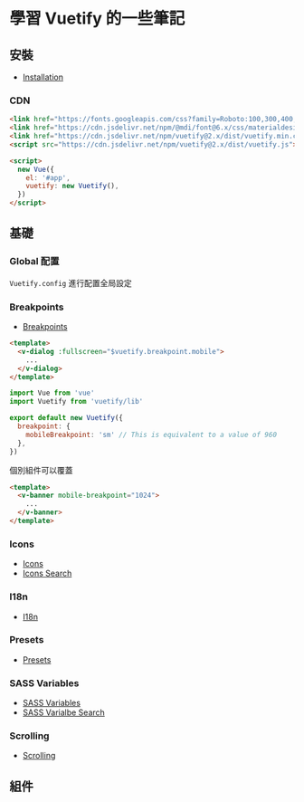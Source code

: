 # 學習 Vuetify 的一些筆記

## 安裝

- [Installation](https://vuetifyjs.com/en/getting-started/installation/)

### CDN
```html
<link href="https://fonts.googleapis.com/css?family=Roboto:100,300,400,500,700,900" rel="stylesheet">
<link href="https://cdn.jsdelivr.net/npm/@mdi/font@6.x/css/materialdesignicons.min.css" rel="stylesheet">
<link href="https://cdn.jsdelivr.net/npm/vuetify@2.x/dist/vuetify.min.css" rel="stylesheet">
<script src="https://cdn.jsdelivr.net/npm/vuetify@2.x/dist/vuetify.js"></script>

<script>
  new Vue({
    el: '#app',
    vuetify: new Vuetify(),
  })
</script>
```


## 基礎

### Global 配置
`Vuetify.config` 進行配置全局設定

### Breakpoints
- [Breakpoints](https://vuetifyjs.com/en/features/breakpoints)

```html
<template>
  <v-dialog :fullscreen="$vuetify.breakpoint.mobile">
    ...
  </v-dialog>
</template>
```

```js
import Vue from 'vue'
import Vuetify from 'vuetify/lib'

export default new Vuetify({
  breakpoint: {
    mobileBreakpoint: 'sm' // This is equivalent to a value of 960
  },
})
```

個別組件可以覆蓋

```html
<template>
  <v-banner mobile-breakpoint="1024">
    ...
  </v-banner>
</template>
```

### Icons
- [Icons](https://vuetifyjs.com/en/features/icon-fonts/)
- [Icons Search](https://vuetifyjs.com/en/features/icon-fonts/#material-design-icons)

### I18n
- [I18n](https://vuetifyjs.com/en/features/internationalization/)

### Presets
- [Presets](https://vuetifyjs.com/en/features/presets/)

### SASS Variables
- [SASS Variables](https://vuetifyjs.com/en/features/sass-variables)
- [SASS Varialbe Search](https://vuetifyjs.com/en/features/sass-variables/#variable-api)

### Scrolling
- [Scrolling](https://vuetifyjs.com/en/features/scrolling/)

## 組件